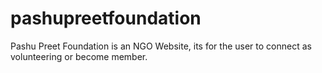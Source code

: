 # pashupreetfoundation
Pashu Preet Foundation is an NGO Website, its for the user to connect as volunteering or become member.
